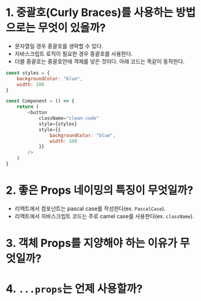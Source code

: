 # 1. 중괄호(Curly Braces)를 사용하는 방법으로는 무엇이 있을까?

- 문자열일 경우 중괄호를 생략할 수 있다.
- 자바스크립트 로직이 필요한 경우 중괄호를 사용한다.
- 더블 중괄호는 중괄호안에 객체를 넣은 것이다. 아래 코드는 똑같이 동작한다.

```js
const styles = {
    backgroundColor: "blue",
    width: 100
}

const Component = () => {
    return (
        <button
            className="clean-code"
            style={styles}
            style={{
                backgroundColor: "blue",
                width: 100
            }}
        />
    )
}
```

# 2. 좋은 Props 네이밍의 특징이 무엇일까?

- 리액트에서 컴포넌트는 pascal case를 작성한다(ex. `PascalCase`).
- 리액트에서 자바스크립트 코드는 주로 camel case를 사용한다(ex. `className`).

# 3. 객체 Props를 지양해야 하는 이유가 무엇일까?

# 4. `...props`는 언제 사용할까?
